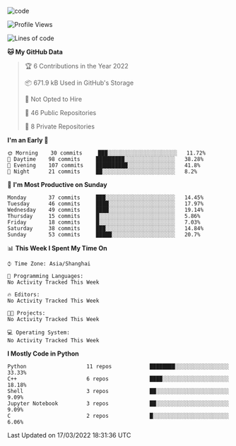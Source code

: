 
<!--
**liuyaanng/liuyaanng** is a ✨ _special_ ✨ repository because its `README.md` (this file) appears on your GitHub profile.

Here are some ideas to get you started:

- 🔭 I’m currently working on ...
- 🌱 I’m currently learning ...
- 👯 I’m looking to collaborate on ...
- 🤔 I’m looking for help with ...
- 💬 Ask me about ...
- 📫 How to reach me: ...
- 😄 Pronouns: ...
- ⚡ Fun fact: ...
-->


![code](https://cdn.jsdelivr.net/gh/liuyaanng/liuyaanng@1.0/code.gif) 

<!--START_SECTION:waka-->
![Profile Views](http://img.shields.io/badge/Profile%20Views-0-blue)

![Lines of code](https://img.shields.io/badge/From%20Hello%20World%20I%27ve%20Written-5%20Million%20lines%20of%20code-blue)

**🐱 My GitHub Data** 

> 🏆 6 Contributions in the Year 2022
 > 
> 📦 671.9 kB Used in GitHub's Storage 
 > 
> 🚫 Not Opted to Hire
 > 
> 📜 46 Public Repositories 
 > 
> 🔑 8 Private Repositories  
 > 
**I'm an Early 🐤** 

```text
🌞 Morning    30 commits     ███░░░░░░░░░░░░░░░░░░░░░░   11.72% 
🌆 Daytime    98 commits     █████████░░░░░░░░░░░░░░░░   38.28% 
🌃 Evening    107 commits    ██████████░░░░░░░░░░░░░░░   41.8% 
🌙 Night      21 commits     ██░░░░░░░░░░░░░░░░░░░░░░░   8.2%

```
📅 **I'm Most Productive on Sunday** 

```text
Monday       37 commits     ███░░░░░░░░░░░░░░░░░░░░░░   14.45% 
Tuesday      46 commits     ████░░░░░░░░░░░░░░░░░░░░░   17.97% 
Wednesday    49 commits     ████░░░░░░░░░░░░░░░░░░░░░   19.14% 
Thursday     15 commits     █░░░░░░░░░░░░░░░░░░░░░░░░   5.86% 
Friday       18 commits     █░░░░░░░░░░░░░░░░░░░░░░░░   7.03% 
Saturday     38 commits     ███░░░░░░░░░░░░░░░░░░░░░░   14.84% 
Sunday       53 commits     █████░░░░░░░░░░░░░░░░░░░░   20.7%

```


📊 **This Week I Spent My Time On** 

```text
⌚︎ Time Zone: Asia/Shanghai

💬 Programming Languages: 
No Activity Tracked This Week

🔥 Editors: 
No Activity Tracked This Week

🐱‍💻 Projects: 
No Activity Tracked This Week

💻 Operating System: 
No Activity Tracked This Week

```

**I Mostly Code in Python** 

```text
Python                   11 repos            ████████░░░░░░░░░░░░░░░░░   33.33% 
C++                      6 repos             ████░░░░░░░░░░░░░░░░░░░░░   18.18% 
Shell                    3 repos             ██░░░░░░░░░░░░░░░░░░░░░░░   9.09% 
Jupyter Notebook         3 repos             ██░░░░░░░░░░░░░░░░░░░░░░░   9.09% 
C                        2 repos             █░░░░░░░░░░░░░░░░░░░░░░░░   6.06%

```



 Last Updated on 17/03/2022 18:31:36 UTC
<!--END_SECTION:waka-->
